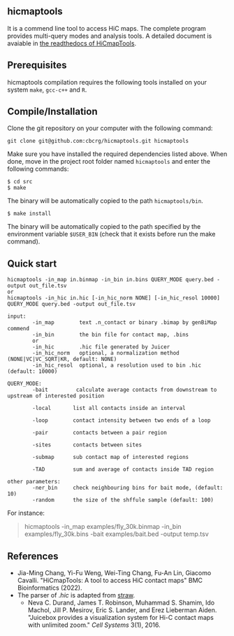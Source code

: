 hicmaptools
----------------------

It is a commend line tool to access HiC maps. The complete program provides multi-query modes and analysis tools. 
A detailed document is avaiable in [the readthedocs of HiCmapTools](https://hicmaptools.readthedocs.io/).

Prerequisites
--------------
hicmaptools compilation requires the following tools installed on your system ``make``, ``gcc-c++`` and ``R``. 


Compile/Installation 
--------------------

Clone the git repository on your computer with the following command: 

    git clone git@github.com:cbcrg/hicmaptools.git hicmaptools
    
    
Make sure you have installed the required dependencies listed above. 
When done, move in the project root folder named ``hicmaptools`` and enter the 
following commands:     
    
    $ cd src
    $ make
    

The binary will be automatically copied to the path ``hicmaptools/bin``.

    
    $ make install
    
 
The binary will be automatically copied to the path specified by the environment 
variable ``$USER_BIN`` (check that it exists before run the make command).

Quick start
--------------------

    hicmaptools -in_map in.binmap -in_bin in.bins QUERY_MODE query.bed -output out_file.tsv
    or
    hicmaptools -in_hic in.hic [-in_hic_norm NONE] [-in_hic_resol 10000] QUERY_MODE query.bed -output out_file.tsv
    
    input:  
            -in_map        text .n_contact or binary .bimap by genBiMap commend 
            -in_bin        the bin file for contact map, .bins
            or
            -in_hic        .hic file generated by Juicer
            -in_hic_norm   optional, a normalization method (NONE|VC|VC_SQRT|KR, default: NONE)
            -in_hic_resol  optional, a resolution used to bin .hic (default: 10000)    
        
    QUERY_MODE: 
            -bait         calculate average contacts from downstream to upstream of interested position
        
            -local       list all contacts inside an interval

            -loop        contact intensity between two ends of a loop
            
            -pair        contacts between a pair region
            
            -sites       contacts between sites

            -submap      sub contact map of interested regions

            -TAD         sum and average of contacts inside TAD region
        
    other parameters:
            -ner_bin     check neighbouring bins for bait mode, (default: 10)
            -random      the size of the shffule sample (default: 100)
		
		
For instance:
>hicmaptools -in_map examples/fly_30k.binmap -in_bin examples/fly_30k.bins -bait examples/bait.bed -output temp.tsv

References
--------------------
* Jia-Ming Chang, Yi-Fu Weng, Wei-Ting Chang, Fu-An Lin, Giacomo Cavalli. "HiCmapTools: A tool to access HiC contact maps" BMC Bioinformatics (2022).
* The parser of .*hic* is adapted from [straw](https://github.com/aidenlab/straw).
	* Neva C. Durand, James T. Robinson, Muhammad S. Shamim, Ido Machol, Jill P. Mesirov, Eric S. Lander, and Erez Lieberman Aiden. "Juicebox provides a visualization system for Hi-C contact maps with unlimited zoom." *Cell Systems* 3(1), 2016.

